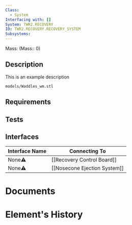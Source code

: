 ```yaml
---
Class:
  - System
Interfacing with: []
System: TWR2.RECOVERY
ID: TWR2.RECOVERY.RECOVERY_SYSTEM
Subsystems:
---
```


Mass: (Mass:: 0)

## Description

This is an example description

```stlrendera
models/Waddles_wm.stl
```

## Requirements

## Tests

## Interfaces
| Interface Name | Connecting To                |
| -------------- | ---------------------------- |
| None⚠️         | [[Recovery Control Board]]   |
| None⚠️         | [[Nosecone Ejection System]] |
# Documents

# Element's History
